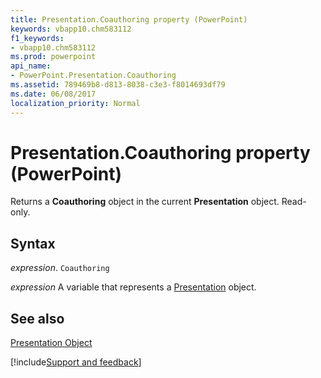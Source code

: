 ```yaml
---
title: Presentation.Coauthoring property (PowerPoint)
keywords: vbapp10.chm583112
f1_keywords:
- vbapp10.chm583112
ms.prod: powerpoint
api_name:
- PowerPoint.Presentation.Coauthoring
ms.assetid: 789469b8-d813-8038-c3e3-f8014693df79
ms.date: 06/08/2017
localization_priority: Normal
---
```



# Presentation.Coauthoring property (PowerPoint)

Returns a **Coauthoring** object in the current **Presentation** object. Read-only.


## Syntax

_expression_. `Coauthoring`

_expression_ A variable that represents a [Presentation](PowerPoint.Presentation.md) object.


## See also


[Presentation Object](PowerPoint.Presentation.md)

[!include[Support and feedback](~/includes/feedback-boilerplate.md)]